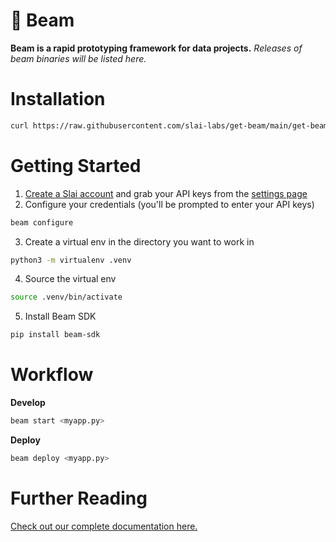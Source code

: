 # 📡 Beam
**Beam is a rapid prototyping framework for data projects.** _Releases of beam binaries will be listed here._

# Installation

```bash
curl https://raw.githubusercontent.com/slai-labs/get-beam/main/get-beam.sh -sSfL | sh
```

# Getting Started

1. [Create a Slai account](https://slai.io) and grab your API keys from the [settings page](https://slai.io/settings/api-keys)
2. Configure your credentials (you'll be prompted to enter your API keys)

```bash
beam configure
```

3. Create a virtual env in the directory you want to work in

```bash
python3 -m virtualenv .venv
```

4. Source the virtual env

```bash
source .venv/bin/activate
```

5. Install Beam SDK

```bash
pip install beam-sdk
```

# Workflow

**Develop**

```bash
beam start <myapp.py>
```

**Deploy**

```bash
beam deploy <myapp.py>
```

# Further Reading

[Check out our complete documentation here.](https://docs.slai.io)
